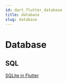 ```yaml
---
id: dart_flutter_database
title: database
slug: database
---
```


# Database

## SQL

[SQLite in Flutter](https://www.raywenderlich.com/9376629-sqlite-in-flutter)
